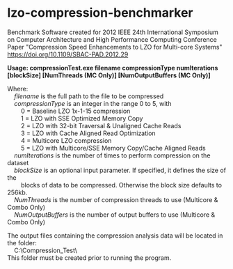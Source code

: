 # lzo-compression-benchmarker
Benchmark Software created for 2012 IEEE 24th International Symposium on Computer Architecture and High Performance Computing Conference Paper "Compression Speed Enhancements to LZO for Multi-core Systems"  
https://doi.org/10.1109/SBAC-PAD.2012.29  



**Usage:  compressionTest.exe filename compressionType numIterations [blockSize] [NumThreads (MC Only)] [NumOutputBuffers (MC Only)]**  

Where:  
&nbsp;&nbsp;&nbsp;&nbsp;*filename* is the full path to the file to be compressed  
&nbsp;&nbsp;&nbsp;&nbsp;*compressionType* is an integer in the range 0 to 5, with  
&nbsp;&nbsp;&nbsp;&nbsp;&nbsp;&nbsp;&nbsp;&nbsp;0 = Baseline LZO 1x-1-15 compression  
&nbsp;&nbsp;&nbsp;&nbsp;&nbsp;&nbsp;&nbsp;&nbsp;1 = LZO with SSE Optimized Memory Copy  
&nbsp;&nbsp;&nbsp;&nbsp;&nbsp;&nbsp;&nbsp;&nbsp;2 = LZO with 32-bit Traversal & Unaligned Cache Reads  
&nbsp;&nbsp;&nbsp;&nbsp;&nbsp;&nbsp;&nbsp;&nbsp;3 = LZO with Cache Aligned Read Optimization  
&nbsp;&nbsp;&nbsp;&nbsp;&nbsp;&nbsp;&nbsp;&nbsp;4 = Multicore LZO compression  
&nbsp;&nbsp;&nbsp;&nbsp;&nbsp;&nbsp;&nbsp;&nbsp;5 = LZO with Multicore/SSE Memory Copy/Cache Aligned Reads  
&nbsp;&nbsp;&nbsp;&nbsp;*numIterations* is the number of times to perform compression on the dataset  
&nbsp;&nbsp;&nbsp;&nbsp;*blockSize* is an optional input parameter.  If specified, it defines the size of the          
&nbsp;&nbsp;&nbsp;&nbsp;&nbsp;&nbsp;&nbsp;&nbsp;blocks of data to be compressed.  Otherwise the block size defaults to 256kb.  
&nbsp;&nbsp;&nbsp;&nbsp;*NumThreads* is the number of compression threads to use (Multicore & Combo Only)  
&nbsp;&nbsp;&nbsp;&nbsp;*NumOutputBuffers* is the number of output buffers to use (Multicore & Combo Only)  

The output files containing the compression analysis data will be located in the folder:  
&nbsp;&nbsp;&nbsp;&nbsp;C:\Compression_Test\  
This folder must be created prior to running the program.  

